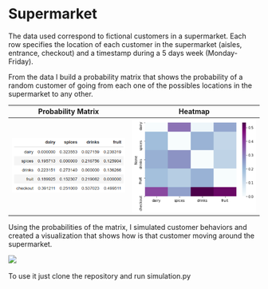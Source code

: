 # Supermarket

The data used correspond to fictional customers in a supermarket. Each row specifies the location of each customer in the supermarket (aisles, entrance, checkout) and a timestamp during a 5 days week (Monday-Friday).

From the data I build a probability matrix that shows the probability of a random customer of going from each one of the possibles locations in the supermarket to any other.



Probability Matrix         |  Heatmap
:-------------------------:|:-------------------------:
![](data/prob_matrix.png)  |  ![](data/heatmap.png)



Using the probabilities of the matrix, I simulated customer behaviors and created a visualization that shows how is that customer moving around the supermarket.

![](https://media.giphy.com/media/RfjVeQm5SKQCfiifHK/giphy.gif)

To use it just clone the repository and run simulation.py
